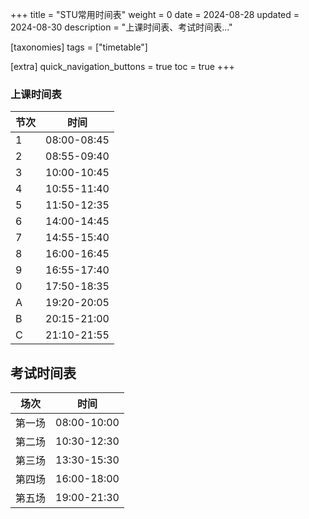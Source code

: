 +++
title = "STU常用时间表"
weight = 0
date = 2024-08-28
updated = 2024-08-30
description = "上课时间表、考试时间表..."

[taxonomies]
tags = ["timetable"]

[extra]
quick_navigation_buttons = true
toc = true
+++

### 上课时间表

| 节次 | 时间          |
|------|---------------|
| 1    | 08:00-08:45   |
| 2    | 08:55-09:40   |
| 3    | 10:00-10:45   |
| 4    | 10:55-11:40   |
| 5    | 11:50-12:35   |
| 6    | 14:00-14:45   |
| 7    | 14:55-15:40   |
| 8    | 16:00-16:45   |
| 9    | 16:55-17:40   |
| 0    | 17:50-18:35   |
| A    | 19:20-20:05   |
| B    | 20:15-21:00   |
| C    | 21:10-21:55   | 


## 考试时间表

| 场次 | 时间      |
|------|-----------|
| 第一场  | 08:00-10:00 |
| 第二场  | 10:30-12:30 |
| 第三场  | 13:30-15:30 |
| 第四场  | 16:00-18:00 |
| 第五场  | 19:00-21:30 | 

